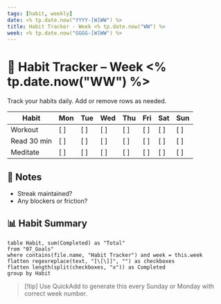 ```yaml
---
tags: [habit, weekly]
date: <% tp.date.now("YYYY-[W]WW") %>
title: Habit Tracker - Week <% tp.date.now("WW") %>
week: <% tp.date.now("GGGG-[W]WW") %>
---
```


# 🧠 Habit Tracker – Week <% tp.date.now("WW") %>

Track your habits daily. Add or remove rows as needed.

| Habit        | Mon | Tue | Wed | Thu | Fri | Sat | Sun |
|--------------|-----|-----|-----|-----|-----|-----|-----|
| Workout      | [ ] | [ ] | [ ] | [ ] | [ ] | [ ] | [ ] |
| Read 30 min  | [ ] | [ ] | [ ] | [ ] | [ ] | [ ] | [ ] |
| Meditate     | [ ] | [ ] | [ ] | [ ] | [ ] | [ ] | [ ] |

## 🔁 Notes
- Streak maintained?
- Any blockers or friction?

## 📊 Habit Summary
```dataview
table Habit, sum(Completed) as "Total"
from "07_Goals"
where contains(file.name, "Habit Tracker") and week = this.week
flatten regexreplace(text, "[\[\]]", "") as checkboxes
flatten length(split(checkboxes, "x")) as Completed
group by Habit
```

> [!tip] Use QuickAdd to generate this every Sunday or Monday with correct week number.
